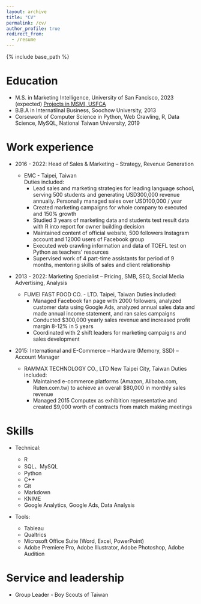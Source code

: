 ```yaml
---
layout: archive
title: "CV"
permalink: /cv/
author_profile: true
redirect_from:
  - /resume
---
```


{% include base_path %}

Education
======
* M.S. in Marketing Intelligence, University of San Fancisco, 2023 (expected) 
[Projects in MSMI, USFCA](/portfolio/portfolio-1/)
* B.B.A in Internatilnal Business, Soochow University, 2013
* Corsework of Computer Science in Python, Web Crawling, R, Data Science, MySQL, National Taiwan University, 2019

Work experience
======
* 2016 - 2022: Head of Sales & Marketing – Strategy, Revenue Generation
  * EMC - Taipei, Taiwan\
  Duties included: 
    * Lead sales and marketing strategies for leading language school, serving 500 students and generating USD300,000 revenue annually.  Personally managed sales over USD100,000 / year
    * Created marketing campaigns for whole company to executed and 150% growth
    * Studied 3 years of marketing data and students test result data with R into report for owner building decision
    * Maintained content of official website, 500 followers Instagram account and 12000 users of Facebook group
    * Executed web crawling information and data of TOEFL test on Python as teachers' resources
    * Supervised work of 4 part-time assistants for period of 9 months, mentoring skills of sales and client relationship

* 2013 - 2022: Marketing Specialist – Pricing, SMB, SEO, Social Media Advertising, Analysis
  * FUMEI FAST FOOD CO. - LTD.	Taipei, Taiwan
  Duties included:
    * Managed Facebook fan page with 2000 followers, analyzed customer data using Google Ads, analyzed annual sales data and made annual income statement, and ran sales campaigns
    * Conducted $300,000 yearly sales revenue and increased profit margin 8-12% in 5 years
    * Coordinated with 2 shift leaders for marketing campaigns and sales development
		
* 2015: International and E-Commerce – Hardware (Memory, SSD) – Account Manager
  * RAMMAX TECHNOLOGY CO., LTD	New Taipei City, Taiwan
	Duties included:
    * 	Maintained e-commerce platforms (Amazon, Alibaba.com, Ruten.com.tw) to achieve an overall $80,000 in monthly sales revenue
    * 	Managed 2015 Computex as exhibition representative and created $9,000 worth of contracts from match making meetings

Skills
======
* Technical: 
  * R
  * SQL、MySQL
  * Python
  * C++
  * Git
  * Markdown
  * KNIME
  * Google Analytics, Google Ads, Data Analysis
  
* Tools:
  * Tableau
  * Qualtrics
  * Microsoft Office Suite (Word, Excel, PowerPoint)
  * Adobe Premiere Pro, Adobe Illustrator, Adobe Photoshop, Adobe Audition

Service and leadership
======
* Group Leader - Boy Scouts of Taiwan
